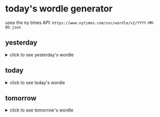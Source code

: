 # today's wordle generator

uses the ny times API: `https://www.nytimes.com/svc/wordle/v2/YYYY-MM-DD.json`

## yesterday

<details>
    <summary>click to see yesterday's wordle</summary>

    otter

</details>

## today

<details>
    <summary>click to see today's wordle</summary>

    gland

</details>

## tomorrow

<details>
    <summary>click to see tomorrow's wordle</summary>

    dryer

</details>
